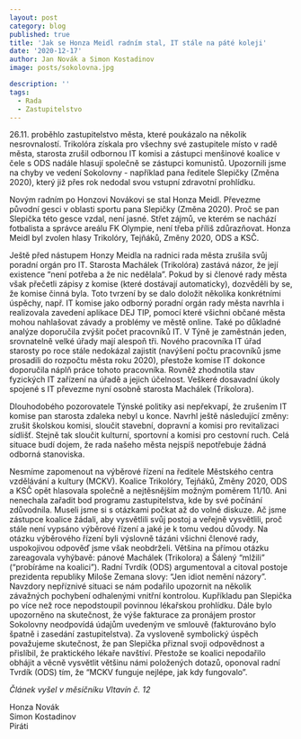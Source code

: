 ```yaml
---
layout: post
category: blog
published: true
title: 'Jak se Honza Meidl radním stal, IT stále na páté koleji'
date: '2020-12-17'
author: Jan Novák a Simon Kostadinov
image: posts/sokolovna.jpg

description: ''
tags:
  - Rada
  - Zastupitelstvo
---
```

26.11. proběhlo zastupitelstvo města, které poukázalo na několik nesrovnalostí. Trikolóra získala pro všechny své zastupitele místo v radě města, starosta zrušil odbornou IT komisi a zástupci menšinové koalice v čele s ODS nadále hlasují společně se zástupci komunistů. Upozornili jsme na chyby ve vedení Sokolovny - například pana ředitele Slepičky (Změna 2020), který již přes rok nedodal svou vstupní zdravotní prohlídku.

Novým radním po Honzovi Novákovi se stal Honza Meidl. Převezme původní gesci v oblasti sportu pana Slepičky (Změna 2020). Proč se pan Slepička této gesce vzdal, není jasné. Střet zájmů, ve kterém se nachází fotbalista a správce areálu FK Olympie, není třeba příliš zdůrazňovat. Honza Meidl byl zvolen hlasy Trikolóry, Tejňáků, Změny 2020, ODS a KSČ.

Ještě před nástupem Honzy Meidla na radnici rada města zrušila svůj poradní orgán pro IT. Starosta Machálek (Trikolóra) zastává názor, že její existence “není potřeba a že nic nedělala”. Pokud by si členové rady města však přečetli zápisy z komise (které dostávají automaticky), dozvěděli by se, že komise činná byla. Toto tvrzení by se dalo doložit několika konkrétními úspěchy, např. IT komise jako odborný poradní orgán rady města navrhla i realizovala zavedení aplikace DEJ TIP, pomocí které všichni občané města mohou nahlašovat závady a problémy ve městě online. Také po důkladné analýze doporučila zvýšit počet pracovníků IT. V Týně je zaměstnán jeden, srovnatelně velké úřady mají alespoň tři. Nového pracovníka IT úřad starosty po roce stále nedokázal zajistit (navýšení počtu pracovníků jsme prosadili do rozpočtu města roku 2020), přestože komise IT dokonce doporučila náplň práce tohoto pracovníka. Rovněž zhodnotila stav fyzických IT zařízení na úřadě a jejich účelnost. Veškeré dosavadní úkoly spojené s IT převezme nyní osobně starosta Machálek (Trikolora).

Dlouhodobého pozorovatele Týnské politiky asi nepřekvapí, že zrušením IT komise pan starosta zdaleka nebyl u konce. Navrhl ještě následující změny: zrušit školskou komisi, sloučit stavební, dopravní a komisi pro revitalizaci sídlišť. Stejně tak sloučit kulturní, sportovní a komisi pro cestovní ruch. Celá situace budí dojem, že rada našeho města nejspíš nepotřebuje žádná odborná stanoviska.

Nesmíme zapomenout na výběrové řízení na ředitele Městského centra vzdělávání a kultury (MCKV). Koalice Trikolóry, Tejňáků, Změny 2020, ODS a KSČ opět hlasovala společně a nejtěsnějším možným poměrem 11/10. Ani nenechala zařadit bod programu zastupitelstva, kde by své počínání zdůvodnila. Museli jsme si s otázkami počkat až do volné diskuze. Ač jsme zástupce koalice žádali, aby vysvětlili svůj postoj a veřejně vysvětlili, proč stále není vypsáno výběrové řízení a jaké je k tomu vedou důvody. Na otázku výběrového řízení byli výslovně tázáni všichni členové rady, uspokojivou odpověď jsme však neobdrželi. Většina na přímou otázku zareagovala vyhýbavě: pánové Machálek (Trikolora) a Šálený “mlžili” (“probíráme na koalici”). Radní Tvrdík (ODS) argumentoval a citoval postoje prezidenta republiky Miloše Zemana slovy: “Jen idiot nemění názory”. Navzdory nepříznivé situaci se nám podařilo upozornit na několik závažných pochybení odhalenými vnitřní kontrolou. Kupříkladu pan Slepička po více než roce nepodstoupil povinnou lékařskou prohlídku. Dále bylo upozorněno na skutečnost, že výše fakturace za pronájem prostor Sokolovny neodpovídá údajům uvedeným ve smlouvě (fakturováno bylo špatně i zasedání zastupitelstva). Za vysloveně symbolický úspěch považujeme skutečnost, že  pan Slepička přiznal svoji odpovědnost a přislíbil, že praktického lékaře navštíví. Přestože se koalici nepodařilo obhájit a věcně vysvětlit většinu námi položených dotazů, oponoval radní Tvrdík (ODS) tím, že “MCKV funguje nejlépe, jak kdy fungovalo”.

*Článek vyšel v měsíčníku Vltavín č. 12*

Honza Novák  
Simon Kostadinov  
Piráti
